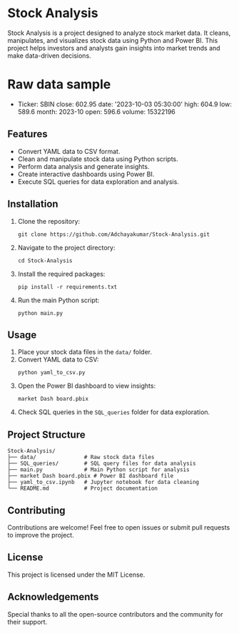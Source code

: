 # Stock Analysis

Stock Analysis is a project designed to analyze stock market data. It cleans, manipulates, and visualizes stock data using Python and Power BI. This project helps investors and analysts gain insights into market trends and make data-driven decisions.

# Raw data sample
   - Ticker: SBIN
  close: 602.95
  date: '2023-10-03 05:30:00'
  high: 604.9
  low: 589.6
  month: 2023-10
  open: 596.6
  volume: 15322196



## Features
- Convert YAML data to CSV format.
- Clean and manipulate stock data using Python scripts.
- Perform data analysis and generate insights.
- Create interactive dashboards using Power BI.
- Execute SQL queries for data exploration and analysis.

## Installation
1. Clone the repository:
   ```
   git clone https://github.com/Adchayakumar/Stock-Analysis.git
   ```
2. Navigate to the project directory:
   ```
   cd Stock-Analysis
   ```
3. Install the required packages:
   ```
   pip install -r requirements.txt
   ```
4. Run the main Python script:
   ```
   python main.py
   ```

## Usage
1. Place your stock data files in the `data/` folder.
2. Convert YAML data to CSV:
   ```
   python yaml_to_csv.py
   ```
3. Open the Power BI dashboard to view insights:
   ```
   market Dash board.pbix
   ```
4. Check SQL queries in the `SQL_queries` folder for data exploration.

## Project Structure
```
Stock-Analysis/
├── data/               # Raw stock data files
├── SQL_queries/        # SQL query files for data analysis
├── main.py             # Main Python script for analysis
├── market Dash board.pbix # Power BI dashboard file
├── yaml_to_csv.ipynb   # Jupyter notebook for data cleaning
└── README.md           # Project documentation
```

## Contributing
Contributions are welcome! Feel free to open issues or submit pull requests to improve the project.

## License
This project is licensed under the MIT License.

## Acknowledgements
Special thanks to all the open-source contributors and the community for their support.


